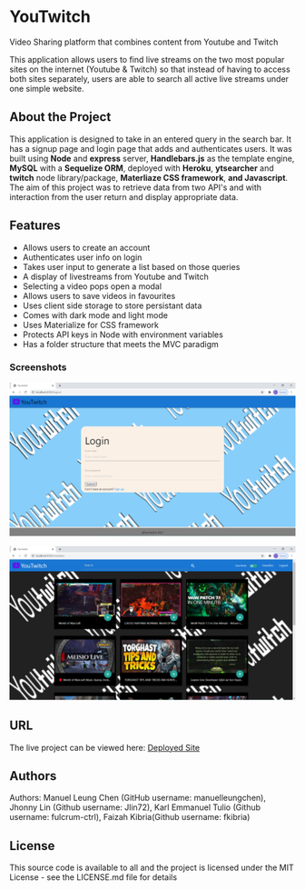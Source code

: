# YouTwitch
Video Sharing platform that combines content from Youtube and Twitch

This application allows users to find live streams on the two most popular sites on the internet (Youtube & Twitch) so that instead of having to access both sites separately, users are able to search all active live streams under one simple website.


## About the Project
This application is designed to take in an entered query in the search bar. It has a signup page and login page that adds and authenticates users. It was built using  **Node** and **express** server, **Handlebars.js** as the template engine, **MySQL** with a **Sequelize ORM**, deployed with **Heroku**, **ytsearcher** and **twitch** node library/package, **Materliaze CSS framework**, **and Javascript**. The aim of this project was to retrieve data from two API's and with interaction from the user return and display appropriate data.

## Features 
 * Allows users to create an account
 * Authenticates user info on login
 * Takes user input to generate a list based on those queries
 * A display of livestreams from Youtube and Twitch
 * Selecting a video pops open a modal
 * Allows users to save videos in favourites
 * Uses client side storage to store persistant data
 * Comes with dark mode and light mode
 * Uses Materialize for CSS framework
 * Protects API keys in Node with environment variables
 * Has a folder structure that meets the MVC paradigm
 

### Screenshots
![Screenshot of Youtwitch Login Page.](/public/images/youtwitchlogin.png "Screenshot of Youtwitch Login Page")

![Screenshot of Youtwitch Members Page.](/public/images/youtwitchhomepage.png "Screenshot of Youtwitch Members Page")

## URL
The live project can be viewed here: 
[Deployed Site](https://enigmatic-stream-39845.herokuapp.com/)


## Authors
Authors: Manuel Leung Chen (GitHub username: manuelleungchen), Jhonny Lin (Github username: Jlin72), Karl Emmanuel Tulio (Github username: fulcrum-ctrl), Faizah Kibria(Github username: fkibria)


## License
This source code is available to all and the project is licensed under the MIT License - see the LICENSE.md file for details